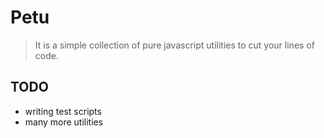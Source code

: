# Petu
> It is a simple collection of pure javascript utilities to cut your lines of code.

## TODO
* writing test scripts
* many more utilities
